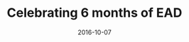 ---
layout: post
title:  Celebrating 6 months of EAD
description: Since we launched our project in April 2016 we have had over 13,000 visits to this website from 31 countries, most from the UK and the US. 65% of our visitors found this website through referrals on social media, Twitter and Facebook, 23% by direct linking and 21% with organic searches for instance by using search engines like google.com with keywords ‘enhancing audio description’ or ‘audio description project’. We are thrilled that the interest in our project is growing and we hope to continue raising awareness on Audio Description and inclusivity in the coming months. Thanks! 
date:   2016-10-07
image:  '/images/2016-10-07-celebrating-6-months-of-ead.jpg'
tags:   [analysis]
nolink: true
---